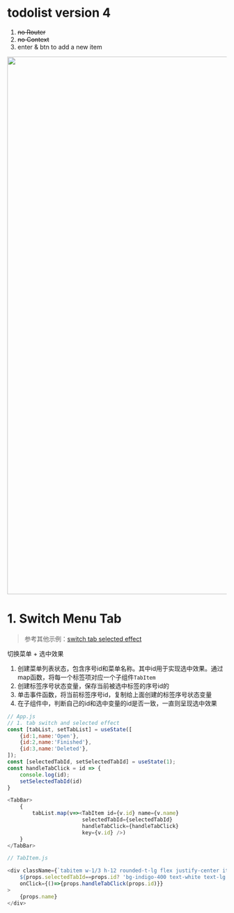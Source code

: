 
# todolist version 4

1. ~~no Router~~
2. ~~no Context~~
3. enter & btn to add a new item 


<img width="1235" src="https://user-images.githubusercontent.com/26485327/82867517-f9d1a200-9f65-11ea-8431-449f60857897.png">

# 1. Switch Menu Tab

> 参考其他示例：[switch tab selected effect](https://github.com/davidkorea/30days_frontend/blob/master/00_Components/01_tab_switch_no_router.md#1-switch-tab-selected-effect)

切换菜单 + 选中效果

1. 创建菜单列表状态，包含序号id和菜单名称。其中id用于实现选中效果。通过map函数，将每一个标签项对应一个子组件`TabItem`
2. 创建标签序号状态变量，保存当前被选中标签的序号id的
3. 单击事件函数，将当前标签序号id，复制给上面创建的标签序号状态变量
4. 在子组件中，判断自己的id和选中变量的id是否一致，一直则呈现选中效果

```javascript
// App.js
// 1. tab switch and selected effect
const [tabList, setTabList] = useState([
    {id:1,name:'Open'},
    {id:2,name:'Finished'},
    {id:3,name:'Deleted'},
]);
const [selectedTabId, setSelectedTabId] = useState(1);
const handleTabClick = id => {
    console.log(id);
    setSelectedTabId(id)
}

<TabBar>
    {
        tabList.map(v=><TabItem id={v.id} name={v.name}
                        selectedTabId={selectedTabId} 
                        handleTabClick={handleTabClick} 
                        key={v.id} />)
    }
</TabBar>
```
```javascript
// TabItem.js

<div className={`tabitem w-1/3 h-12 rounded-t-lg flex justify-center items-center
    ${props.selectedTabId==props.id? 'bg-indigo-400 text-white text-lg': 'bg-indigo-200'}`}
    onClick={()=>{props.handleTabClick(props.id)}}
>
    {props.name}
</div>
```

